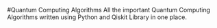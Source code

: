 #Quantum Computing Algorithms
All the important Quantum Computing Algorithms written using Python and Qiskit Library in one place.
